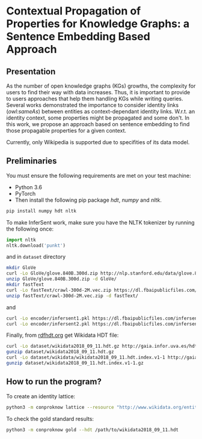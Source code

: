 # Contextual Propagation of Properties for Knowledge Graphs: a Sentence Embedding Based Approach

## Presentation

As the number of open knowledge graphs (KGs) growths, the complexity for users to find their way with data increases.
Thus, it is important to provide to users approaches that help them handling KGs while writing queries.
Several works demonstrated the importance to consider identity links (_owl:sameAs_) between entities as context-dependant identity links.
W.r.t. an identity context, some properties might be propagated and some don't.
In this work, we propose an approach based on sentence embedding to find those propagable properties 
for a given context.

Currently, only Wikipedia is supported due to specifities of its data model.

## Preliminaries
 
 You must ensure the following requirements are met on your test machine: 
 * Python 3.6
 * PyTorch
 * Then install the following pip package *hdt*, *numpy* and *nltk*.
 ```bash
 pip install numpy hdt nltk
 ```

To make InferSent work, make sure you have the NLTK tokenizer by running the following once:
 ```Python
 import nltk
 nltk.download('punkt')
 ```
and in `dataset` directory
 ```bash
 mkdir GloVe
 curl -Lo GloVe/glove.840B.300d.zip http://nlp.stanford.edu/data/glove.840B.300d.zip
 unzip GloVe/glove.840B.300d.zip -d GloVe/
 mkdir fastText
 curl -Lo fastText/crawl-300d-2M.vec.zip https://dl.fbaipublicfiles.com/fasttext/vectors-english/crawl-300d-2M.vec.zip
 unzip fastText/crawl-300d-2M.vec.zip -d fastText/
 ```
 and
 ```bash
 curl -Lo encoder/infersent1.pkl https://dl.fbaipublicfiles.com/infersent/infersent1.pkl
 curl -Lo encoder/infersent2.pkl https://dl.fbaipublicfiles.com/infersent/infersent2.p
 ```
 Finally, from [rdfhdt.org](http://www.rdfhdt.org/datasets/) get Wikidata HDT file:
 ```bash
 curl -Lo dataset/wikidata2018_09_11.hdt.gz http://gaia.infor.uva.es/hdt/wikidata/wikidata2018_09_11.hdt.gz
 gunzip dataset/wikidata2018_09_11.hdt.gz
 curl -Lo dataset/wikidata/wikidata2018_09_11.hdt.index.v1-1 http://gaia.infor.uva.es/hdt/wikidata/wikidata2018_09_11.hdt.index.v1-1 
 gunzip dataset/wikidata2018_09_11.hdt.index.v1-1.gz
 ```

 ## How to run the program?

To create an identity lattice:
 ```bash
 python3 -m conproknow lattice --resource "http://www.wikidata.org/entity/Q90" --output /output_dir/  --hdt /path/to/wikidata2018_09_11.hdt
 ```

 To check the gold standard results:
 ```bash
 python3 -m conproknow gold --hdt /path/to/wikidata2018_09_11.hdt
 ```